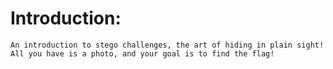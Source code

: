 Introduction:
=============
    An introduction to stego challenges, the art of hiding in plain sight!
    All you have is a photo, and your goal is to find the flag!